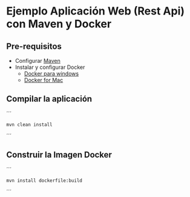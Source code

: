 # Ejemplo Aplicación Web (Rest Api) con Maven y Docker

## Pre-requisitos

- Configurar [Maven](https://maven.apache.org/install.html)
- Instalar y configurar Docker
    - [Docker para windows](https://docs.docker.com/docker-for-windows/install)
    - [Docker for Mac](https://docs.docker.com/docker-for-mac/install/)
 
 ## Compilar la aplicación
 
 
 ´´´
 
    mvn clean install
 
 ´´´
 
 
 ## Construir la Imagen Docker
 
 
  
 ´´´
 
    mvn install dockerfile:build
 
 ´´´
 